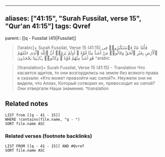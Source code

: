 
---
aliases: ["41:15", "Surah Fussilat, verse 15", "Qur'an 41:15"]
tags: Qvref
---

parent:: [[q - Fussilat (41)|Fussilat]]

> [!arabic]+ Surah Fussilat, Verse 15 (41:15)
> <span class="quran-arabic">فَأَمَّا عَادٌ فَٱسْتَكْبَرُوا۟ فِى ٱلْأَرْضِ بِغَيْرِ ٱلْحَقِّ وَقَالُوا۟ مَنْ أَشَدُّ مِنَّا قُوَّةً ۖ أَوَلَمْ يَرَوْا۟ أَنَّ ٱللَّهَ ٱلَّذِى خَلَقَهُمْ هُوَ أَشَدُّ مِنْهُمْ قُوَّةً ۖ وَكَانُوا۟ بِـَٔايَـٰتِنَا يَجْحَدُونَ</span>
^arabic

> [!translation]+ Surah Fussilat, Verse 15 (41:15) - Translation
> Что касается адитов, то они возгордились на земле без всякого права и сказали: «Кто может превзойти нас силой?». Неужели они не видели, что Аллах, Который сотворил их, превосходит их силой? Они отвергали Наши знамения.
^translation



## Related notes
```dataview
LIST from [[q - 41 - 15]]
WHERE !contains(file.name, "q - ")
SORT file.name ASC
```

### Related verses (footnote backlinks)
```dataview
LIST FROM [[q - 41 - 15]] AND #Qvref
SORT file.name ASC
```


